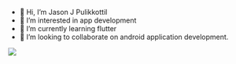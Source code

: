 - 👋 Hi, I’m Jason J Pulikkottil
- 👀 I’m interested in app development
- 🌱 I’m currently learning flutter
- 💞️ I’m looking to collaborate on android application development.


![](https://komarev.com/ghpvc/?username=jasonjpulikkottil)

<!---
jasonjpulikkottil/jasonjpulikkottil is a ✨ special ✨ repository because its `README.md` (this file) appears on your GitHub profile.
You can click the Preview link to take a look at your changes.
--->
